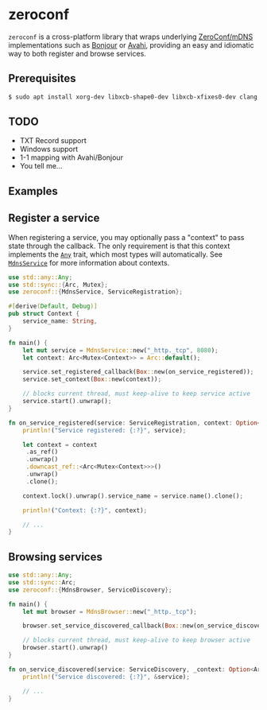 # zeroconf

`zeroconf` is a cross-platform library that wraps underlying [ZeroConf/mDNS] implementations
such as [Bonjour] or [Avahi], providing an easy and idiomatic way to both register and
browse services.

## Prerequisites

```bash
$ sudo apt install xorg-dev libxcb-shape0-dev libxcb-xfixes0-dev clang
```

## TODO

* TXT Record support
* Windows support
* 1-1 mapping with Avahi/Bonjour
* You tell me...

## Examples

 ## Register a service

 When registering a service, you may optionally pass a "context" to pass state through the
 callback. The only requirement is that this context implements the [`Any`] trait, which most
 types will automatically. See [`MdnsService`] for more information about contexts.

```rust
use std::any::Any;
use std::sync::{Arc, Mutex};
use zeroconf::{MdnsService, ServiceRegistration};

#[derive(Default, Debug)]
pub struct Context {
    service_name: String,
}

fn main() {
    let mut service = MdnsService::new("_http._tcp", 8080);
    let context: Arc<Mutex<Context>> = Arc::default();

    service.set_registered_callback(Box::new(on_service_registered));
    service.set_context(Box::new(context));

    // blocks current thread, must keep-alive to keep service active
    service.start().unwrap();
}

fn on_service_registered(service: ServiceRegistration, context: Option<Arc<dyn Any>>) {
    println!("Service registered: {:?}", service);

    let context = context
     .as_ref()
     .unwrap()
     .downcast_ref::<Arc<Mutex<Context>>>()
     .unwrap()
     .clone();

    context.lock().unwrap().service_name = service.name().clone();

    println!("Context: {:?}", context);

    // ...
}
```

## Browsing services

```rust
use std::any::Any;
use std::sync::Arc;
use zeroconf::{MdnsBrowser, ServiceDiscovery};

fn main() {
    let mut browser = MdnsBrowser::new("_http._tcp");

    browser.set_service_discovered_callback(Box::new(on_service_discovered));

    // blocks current thread, must keep-alive to keep browser active
    browser.start().unwrap()
}

fn on_service_discovered(service: ServiceDiscovery, _context: Option<Arc<dyn Any>>) {
    println!("Service discovered: {:?}", &service);

    // ...
}
```

[ZeroConf/mDNS]: https://en.wikipedia.org/wiki/Zero-configuration_networking
[Bonjour]: https://en.wikipedia.org/wiki/Bonjour_(software)
[Avahi]: https://en.wikipedia.org/wiki/Avahi_(software)
[`MdnsService`]: struct.MdnsService.html
[`MdnsBrowser`]: struct.MdnsBrowser.html
[`Any`]: https://doc.rust-lang.org/std/any/trait.Any.html
